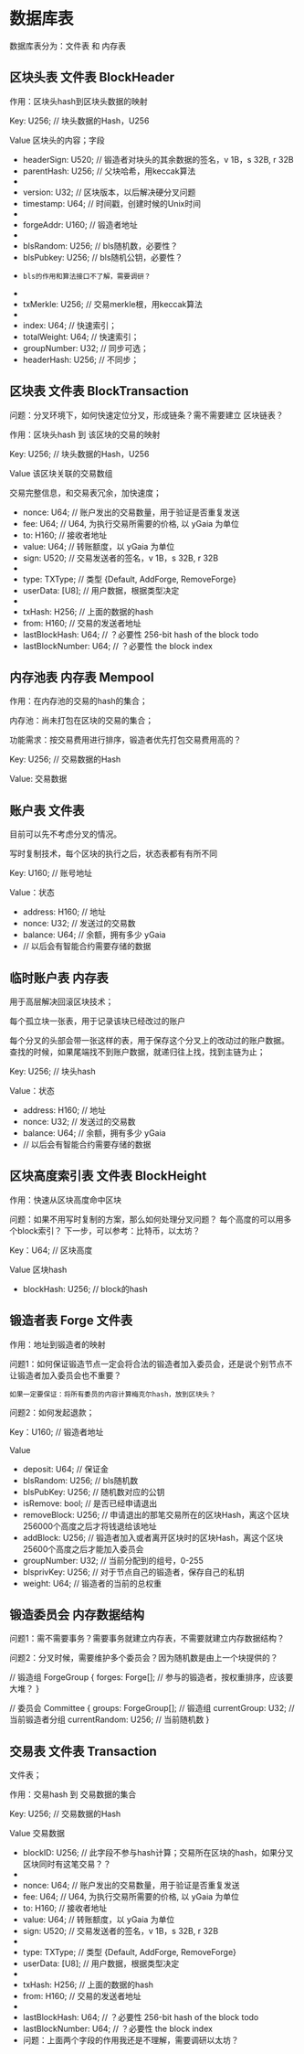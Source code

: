
# 数据库表

数据库表分为：文件表 和 内存表

## 区块头表 文件表 BlockHeader

作用：区块头hash到区块头数据的映射

Key: U256; // 块头数据的Hash，U256

Value 区块头的内容；字段

* headerSign: U520;  // 锻造者对块头的其余数据的签名，v 1B，s 32B, r 32B
* parentHash: U256;  // 父块哈希，用keccak算法
* 
* version: U32;      // 区块版本，以后解决硬分叉问题
* timestamp: U64;    // 时间戳，创建时候的Unix时间
* 
* forgeAddr: U160;   // 锻造者地址
*   
* blsRandom: U256;   // bls随机数，必要性？
* blsPubkey: U256;   // bls随机公钥，必要性？
*     bls的作用和算法接口不了解，需要调研？
* 
* txMerkle: U256;    // 交易merkle根，用keccak算法
* 
* index: U64;        // 快速索引；
* totalWeight: U64;  // 快速索引；
* groupNumber: U32;  // 同步可选；
* headerHash: U256;  // 不同步；

## 区块表 文件表 BlockTransaction

问题：分叉环境下，如何快速定位分叉，形成链条？需不需要建立 区块链表？

作用：区块头hash 到 该区块的交易的映射

Key: U256; // 块头数据的Hash，U256

Value 该区块关联的交易数组

交易完整信息，和交易表冗余，加快速度；

* nonce: U64;    // 账户发出的交易数量，用于验证是否重复发送
* fee: U64;      // U64, 为执行交易所需要的价格, 以 yGaia 为单位
* to: H160;      // 接收者地址
* value: U64;    // 转账额度，以 yGaia 为单位
* sign: U520;    // 交易发送者的签名，v 1B，s 32B, r 32B
* 
* type: TXType;   // 类型 {Default, AddForge, RemoveForge}
* userData: [U8]; // 用户数据，根据类型决定
* 
* txHash: H256;   // 上面的数据的hash
* from: H160;     // 交易的发送者地址
* lastBlockHash: U64;   // ？必要性 256-bit hash of the block todo
* lastBlockNumber: U64; // ？必要性 the block index  


## 内存池表 内存表 Mempool

作用：在内存池的交易的hash的集合；

内存池：尚未打包在区块的交易的集合；

功能需求：按交易费用进行排序，锻造者优先打包交易费用高的？

Key: U256;   // 交易数据的Hash

Value: 交易数据

## 账户表 文件表

目前可以先不考虑分叉的情况。

写时复制技术，每个区块的执行之后，状态表都有有所不同

Key: U160;  // 账号地址

Value：状态 

* address: H160;   // 地址
* nonce: U32;      // 发送过的交易数
* balance: U64;    // 余额，拥有多少 yGaia
* // 以后会有智能合约需要存储的数据

## 临时账户表 内存表

用于高层解决回滚区块技术；

每个孤立块一张表，用于记录该块已经改过的账户

每个分叉的头部会带一张这样的表，用于保存这个分叉上的改动过的账户数据。
查找的时候，如果尾端找不到账户数据，就递归往上找，找到主链为止；

Key: U256;  // 块头hash

Value：状态 

* address: H160;   // 地址
* nonce: U32;      // 发送过的交易数
* balance: U64;    // 余额，拥有多少 yGaia
* // 以后会有智能合约需要存储的数据

## 区块高度索引表 文件表 BlockHeight

作用：快速从区块高度命中区块

问题：如果不用写时复制的方案，那么如何处理分叉问题？
    每个高度的可以用多个block索引？
    下一步，可以参考：比特币，以太坊？

Key：U64;   // 区块高度

Value 区块hash

* blockHash: U256; // block的hash

## 锻造者表 Forge 文件表

作用：地址到锻造者的映射

问题1：如何保证锻造节点一定会将合法的锻造者加入委员会，还是说个别节点不让锻造者加入委员会也不重要？

    如果一定要保证：将所有委员的内容计算梅克尔hash，放到区块头？

问题2：如何发起退款；

Key：U160;  // 锻造者地址

Value 

* deposit: U64;        // 保证金
* blsRandom: U256;     // bls随机数
* blsPubKey: U256;     // 随机数对应的公钥
* isRemove: bool;      // 是否已经申请退出
* removeBlock: U256;   // 申请退出的那笔交易所在的区块Hash，离这个区块256000个高度之后才将钱退给该地址
* addBlock: U256;      // 锻造者加入或者离开区块时的区块Hash，离这个区块25600个高度之后才能加入委员会
* groupNumber: U32;    // 当前分配到的组号，0-255
* blsprivKey: U256;    // 对于节点自己的锻造者，保存自己的私钥
* weight: U64;         // 锻造者的当前的总权重

## 锻造委员会 内存数据结构

问题1：需不需要事务？需要事务就建立内存表，不需要就建立内存数据结构？

问题2：分叉时候，需要维护多个委员会？因为随机数是由上一个块提供的？

// 锻造组
ForgeGroup {
    forges: Forge[];      // 参与的锻造者，按权重排序，应该要 大堆？
}

// 委员会
Committee {
    groups: ForgeGroup[]; // 锻造组
    currentGroup: U32;    // 当前锻造者分组
    currentRandom: U256;  // 当前随机数
}

## 交易表 文件表 Transaction

文件表；

作用：交易hash 到 交易数据的集合

Key: U256; // 交易数据的Hash

Value 交易数据

* blockID: U256;  // 此字段不参与hash计算；交易所在区块的hash，如果分叉区块同时有这笔交易？？
* 
* nonce: U64;    // 账户发出的交易数量，用于验证是否重复发送
* fee: U64;      // U64, 为执行交易所需要的价格, 以 yGaia 为单位
* to: H160;      // 接收者地址
* value: U64;    // 转账额度，以 yGaia 为单位
* sign: U520;    // 交易发送者的签名，v 1B，s 32B, r 32B
* 
* type: TXType;   // 类型 {Default, AddForge, RemoveForge}
* userData: [U8]; // 用户数据，根据类型决定
* 
* txHash: H256;   // 上面的数据的hash
* from: H160;     // 交易的发送者地址
* 
* lastBlockHash: U64;   // ？必要性 256-bit hash of the block todo
* lastBlockNumber: U64; // ？必要性 the block index  
*    问题：上面两个字段的作用我还是不理解，需要调研以太坊？
